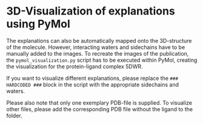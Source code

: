 # 3D-Visualization of explanations using PyMol

The explanations can also be automatically mapped onto the 3D-structure of the molecule. However, interacting waters and sidechains have to be manually added to the images. To recreate the images of the publication, the `pymol_visualization.py` script has to be executed within PyMol, creating the visualization for the protein-ligand complex 5DWR. 

If you want to visualize different explanations, please replace the `### HARDCODED ###` block in the script with the appropriate sidechains and waters.

Please also note that only one exemplary PDB-file is supplied. To visualize other files, please add the corresponding PDB file without the ligand to the folder.
